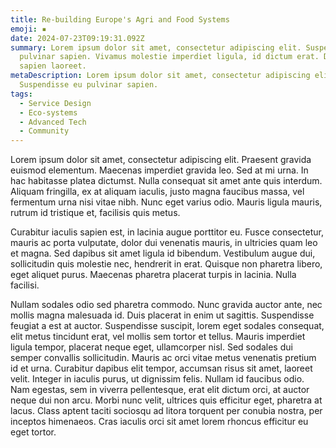 ```yaml
---
title: Re-building Europe's Agri and Food Systems
emoji: ▪️
date: 2024-07-23T09:19:31.092Z
summary: Lorem ipsum dolor sit amet, consectetur adipiscing elit. Suspendisse eu
  pulvinar sapien. Vivamus molestie imperdiet ligula, id dictum erat. Duis
  sapien laoreet.
metaDescription: Lorem ipsum dolor sit amet, consectetur adipiscing elit.
  Suspendisse eu pulvinar sapien.
tags:
  - Service Design
  - Eco-systems
  - Advanced Tech
  - Community
---
```

Lorem ipsum dolor sit amet, consectetur adipiscing elit. Praesent gravida euismod elementum. Maecenas imperdiet gravida leo. Sed at mi urna. In hac habitasse platea dictumst. Nulla consequat sit amet ante quis interdum. Aliquam fringilla, ex at aliquam iaculis, justo magna faucibus massa, vel fermentum urna nisi vitae nibh. Nunc eget varius odio. Mauris ligula mauris, rutrum id tristique et, facilisis quis metus.

Curabitur iaculis sapien est, in lacinia augue porttitor eu. Fusce consectetur, mauris ac porta vulputate, dolor dui venenatis mauris, in ultricies quam leo et magna. Sed dapibus sit amet ligula id bibendum. Vestibulum augue dui, sollicitudin quis molestie nec, hendrerit in erat. Quisque non pharetra libero, eget aliquet purus. Maecenas pharetra placerat turpis in lacinia. Nulla facilisi.

Nullam sodales odio sed pharetra commodo. Nunc gravida auctor ante, nec mollis magna malesuada id. Duis placerat in enim ut sagittis. Suspendisse feugiat a est at auctor. Suspendisse suscipit, lorem eget sodales consequat, elit metus tincidunt erat, vel mollis sem tortor et tellus. Mauris imperdiet ligula tempor, placerat neque eget, ullamcorper nisl. Sed sodales dui semper convallis sollicitudin. Mauris ac orci vitae metus venenatis pretium id et urna. Curabitur dapibus elit tempor, accumsan risus sit amet, laoreet velit. Integer in iaculis purus, ut dignissim felis. Nullam id faucibus odio. Nam egestas, sem in viverra pellentesque, erat elit dictum orci, at auctor neque dui non arcu. Morbi nunc velit, ultrices quis efficitur eget, pharetra at lacus. Class aptent taciti sociosqu ad litora torquent per conubia nostra, per inceptos himenaeos. Cras iaculis orci sit amet lorem rhoncus efficitur eu eget tortor.